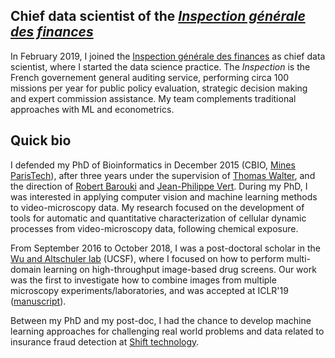 ## Chief data scientist of the [_Inspection générale des finances_](http://www.igf.finances.gouv.fr/cms/sites/igf/accueil/igf-in-brief.html)

In February 2019, I joined the [Inspection générale des finances](http://www.igf.finances.gouv.fr/cms/sites/igf/accueil/igf-in-brief.html) as chief data scientist, where I started the data science practice. The _Inspection_ is the French governement general auditing service, performing circa 100 missions per year for public policy evaluation, strategic decision making and expert commission assistance. My team complements traditional approaches with ML and econometrics.

## Quick bio

I defended my PhD of Bioinformatics in December 2015 (CBIO, [Mines ParisTech](http://www.mines-paristech.fr/)), after three years under the supervision of [Thomas Walter](http://cbio.ensmp.fr/~twalter/), and the direction of [Robert Barouki](http://www.biomedicale.univ-paris5.fr/UMR-S_747/index_061.htm) and [Jean-Philippe Vert](http://cbio.ensmp.fr/~jvert/). During my PhD, I was interested in applying computer vision and machine learning methods to video-microscopy data. My research focused on the development of tools for automatic and quantitative characterization of cellular dynamic processes from video-microscopy data, following chemical exposure.

From September 2016 to October 2018, I was a post-doctoral scholar in the [Wu and Altschuler lab](http://www.altschulerwulab.org) (UCSF), where I focused on how to perform multi-domain learning on high-throughput image-based drug screens. Our work was the first to investigate how to combine images from multiple microscopy experiments/laboratories, and was accepted at ICLR'19 ([manuscript](https://openreview.net/forum?id=Sklv5iRqYX)).

Between my PhD and my post-doc, I had the chance to develop machine learning approaches for challenging real world problems and data related to insurance fraud detection at [Shift technology](http://www.shift-technology.com/).
